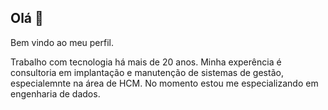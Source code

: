 ## Olá 👋
Bem vindo ao meu perfil. 

Trabalho com tecnologia há mais de 20 anos. Minha experência é consultoria em implantação e manutenção de sistemas de gestão, especialemnte na área de HCM.
No momento estou me especializando em engenharia de dados.
<!--
**charles-ern/charles-ern** is a ✨ _special_ ✨ repository because its `README.md` (this file) appears on your GitHub profile.

Here are some ideas to get you started:

- 🔭 I’m currently working on ...
- 🌱 I’m currently learning ...
- 👯 I’m looking to collaborate on ...
- 🤔 I’m looking for help with ...
- 💬 Ask me about ...
- 📫 How to reach me: ...
- 😄 Pronouns: ...
- ⚡ Fun fact: ...
-->
